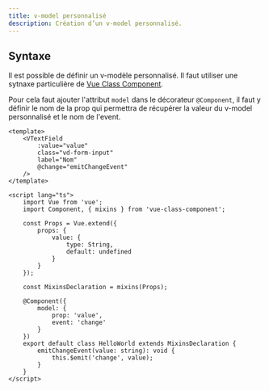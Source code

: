 ```yaml
---
title: v-model personnalisé
description: Création d’un v-model personnalisé.
---
```


## Syntaxe

Il est possible de définir un v-modèle personnalisé. Il faut utiliser une sytnaxe particulière de [Vue Class Component](https://github.com/vuejs/vue-class-component). 

Pour cela faut ajouter l'attribut `model` dans le décorateur `@Component`, il faut y définir le nom de la prop qui permettra de récupérer la valeur du v-model personnalisé et le nom de l'event.

```vue
<template>
	<VTextField
		:value="value"
		class="vd-form-input"
		label="Nom"
		@change="emitChangeEvent"
	/>
</template>

<script lang="ts">
	import Vue from 'vue';
	import Component, { mixins } from 'vue-class-component';

	const Props = Vue.extend({
		props: {
			value: {
				type: String,
				default: undefined
			}
		}
	});

	const MixinsDeclaration = mixins(Props);

	@Component({
		model: {
			prop: 'value',
			event: 'change'
		}
	})
	export default class HelloWorld extends MixinsDeclaration {
		emitChangeEvent(value: string): void {
			this.$emit('change', value);
		}
	}
</script>
```
